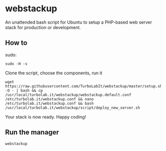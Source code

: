 # webstackup

An unattended bash script for Ubuntu to setup a PHP-based web server stack for production or development.


## How to

sudo:

````shell
sudo -H -s

````

Clone the script, choose the components, run it

````shell
wget https://raw.githubusercontent.com/TurboLabIt/webstackup/master/setup.sh -O - | bash && cp /usr/local/turbolab.it/webstackup/webstackup.default.conf /etc/turbolab.it/webstackup.conf && nano /etc/turbolab.it/webstackup.conf && bash /usr/local/turbolab.it/webstackup/script/deploy_new_server.sh

````

Your stack is now ready. Happy coding!


## Run the manager

`webstackup`
